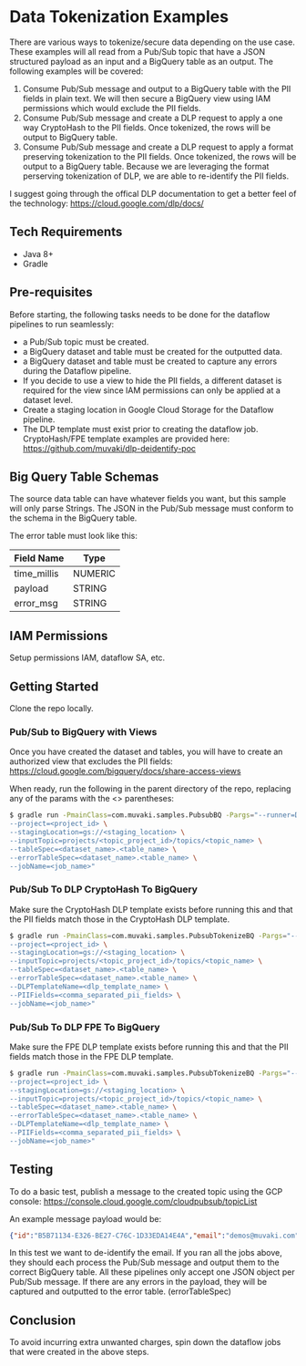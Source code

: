 # Data Tokenization Examples

There are various ways to tokenize/secure data depending on the use case.  These examples will all read from a Pub/Sub topic that have a JSON structured payload as an input and a BigQuery table as an output.  The following examples will be covered:

1) Consume Pub/Sub message and output to a BigQuery table with the PII fields in plain text.  We will then secure a BigQuery view using IAM permissions which would exclude the PII fields.
2) Consume Pub/Sub message and create a DLP request to apply a one way CryptoHash to the PII fields.  Once tokenized, the rows will be output to BigQuery table.
3) Consume Pub/Sub message and create a DLP request to apply a format preserving tokenization to the PII fields.  Once tokenized, the rows will be output to a BigQuery table.  Because we are leveraging the format perserving tokenization of DLP, we are able to re-identify the PII fields.

I suggest going through the offical DLP documentation to get a better feel of the technology: https://cloud.google.com/dlp/docs/

## Tech Requirements

- Java 8+
- Gradle

## Pre-requisites

Before starting, the following tasks needs to be done for the dataflow pipelines to run seamlessly:

- a Pub/Sub topic must be created.
- a BigQuery dataset and table must be created for the outputted data.
- a BigQuery dataset and table must be created to capture any errors during the Dataflow pipeline.
- If you decide to use a view to hide the PII fields, a different dataset is required for the view since IAM permissions can only be applied at a dataset level.
- Create a staging location in Google Cloud Storage for the Dataflow pipeline.
- The DLP template must exist prior to creating the dataflow job.  CryptoHash/FPE template examples are provided here: https://github.com/muvaki/dlp-deidentify-poc 

## Big Query Table Schemas

The source data table can have whatever fields you want, but this sample will only parse Strings.  The JSON in the Pub/Sub message must conform to the schema in the BigQuery table.

The error table must look like this:

| Field Name | Type |
| ------ | ------ |
| time_millis | NUMERIC |
| payload | STRING |
| error_msg | STRING |

## IAM Permissions

Setup permissions IAM, dataflow SA, etc.

## Getting Started

Clone the repo locally.

### Pub/Sub to BigQuery with Views

Once you have created the dataset and tables, you will have to create an authorized view that excludes the PII fields: https://cloud.google.com/bigquery/docs/share-access-views

When ready, run the following in the parent directory of the repo, replacing any of the params with the <> parentheses:

```sh
$ gradle run -PmainClass=com.muvaki.samples.PubsubBQ -Pargs="--runner=DataflowRunner \
--project=<project_id> \
--stagingLocation=gs://<staging_location> \
--inputTopic=projects/<topic_project_id>/topics/<topic_name> \
--tableSpec=<dataset_name>.<table_name> \
--errorTableSpec=<dataset_name>.<table_name> \
--jobName=<job_name>"
```

### Pub/Sub To DLP CryptoHash To BigQuery

Make sure the CryptoHash DLP template exists before running this and that the PII fields match those in the CryptoHash DLP template.

```sh
$ gradle run -PmainClass=com.muvaki.samples.PubsubTokenizeBQ -Pargs="--runner=DataflowRunner \
--project=<project_id> \
--stagingLocation=gs://<staging_location> \
--inputTopic=projects/<topic_project_id>/topics/<topic_name> \
--tableSpec=<dataset_name>.<table_name> \
--errorTableSpec=<dataset_name>.<table_name> \
--DLPTemplateName=<dlp_template_name> \
--PIIFields=<comma_separated_pii_fields> \
--jobName=<job_name>"
```

### Pub/Sub To DLP FPE To BigQuery

Make sure the FPE DLP template exists before running this and that the PII fields match those in the FPE DLP template.

```sh
$ gradle run -PmainClass=com.muvaki.samples.PubsubTokenizeBQ -Pargs="--runner=DataflowRunner \
--project=<project_id> \
--stagingLocation=gs://<staging_location> \
--inputTopic=projects/<topic_project_id>/topics/<topic_name> \
--tableSpec=<dataset_name>.<table_name> \
--errorTableSpec=<dataset_name>.<table_name> \
--DLPTemplateName=<dlp_template_name> \
--PIIFields=<comma_separated_pii_fields> \
--jobName=<job_name>"
```

## Testing

To do a basic test, publish a message to the created topic using the GCP console:
https://console.cloud.google.com/cloudpubsub/topicList

An example message payload would be:

```json
{"id":"B5B71134-E326-BE27-C76C-1D33EDA14E4A","email":"demos@muvaki.com","username":"demos"}
```

In this test we want to de-identify the email.  If you ran all the jobs above, they should each process the Pub/Sub message and output them to the correct BigQuery table.  All these pipelines only accept one JSON object per Pub/Sub message.  If there are any errors in the payload, they will be captured and outputted to the error table. (errorTableSpec)

## Conclusion

To avoid incurring extra unwanted charges, spin down the dataflow jobs that were created in the above steps.
